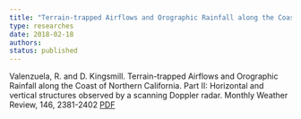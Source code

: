 ```yaml
---
title: "Terrain-trapped Airflows and Orographic Rainfall along the Coast of Northern California. Part II: Horizontal and vertical structures observed by a scanning Doppler radar"
type: researches
date: 2018-02-18
authors: 
status: published
---
```


Valenzuela, R. and D. Kingsmill. Terrain-trapped Airflows and Orographic Rainfall along the Coast of Northern California. Part II: Horizontal and vertical structures observed by a scanning Doppler radar. Monthly Weather Review, 146, 2381-2402 [PDF](https://journals.ametsoc.org/doi/pdf/10.1175/MWR-D-17-0227.1)